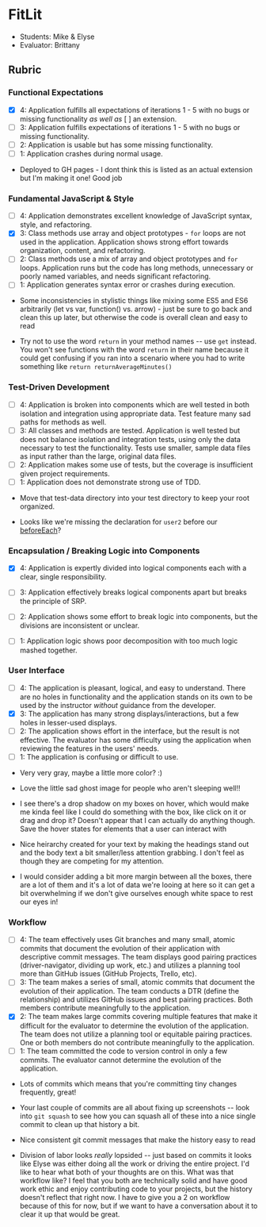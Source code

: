 # FitLit
* Students: Mike & Elyse
* Evaluator: Brittany

## Rubric

### Functional Expectations
* [x] 4: Application fulfills all expectations of iterations 1 - 5 with no bugs or missing functionality *as well as* [ ] an extension.
* [ ] 3: Application fulfills expectations of iterations 1 - 5 with no bugs or missing functionality.
* [ ] 2: Application is usable but has some missing functionality.
* [ ] 1: Application crashes during normal usage.

* Deployed to GH pages - I dont think this is listed as an actual extension but I'm making it one! Good job


### Fundamental JavaScript & Style
* [ ] 4: Application demonstrates excellent knowledge of JavaScript syntax, style, and refactoring.
* [x] 3: Class methods use array and object prototypes - `for` loops are not used in the application. Application shows strong effort towards organization, content, and refactoring. 
* [ ] 2: Class methods use a mix of array and object prototypes and `for` loops. Application runs but the code has long methods, unnecessary or poorly named variables, and needs significant refactoring.
* [ ] 1: Application generates syntax error or crashes during execution.

* Some inconsistencies in stylistic things like mixing some ES5 and ES6 arbitrarily (let vs var, function() vs. arrow) - just be sure to go back and clean this up later, but otherwise the code is overall clean and easy to read

* Try not to use the word `return` in your method names -- use `get` instead. You won't see functions with the word `return` in their name because it could get confusing if you ran into a scenario where you had to write something like `return returnAverageMinutes()` 


### Test-Driven Development
* [ ] 4: Application is broken into components which are well tested in both isolation and integration using appropriate data. Test feature many sad paths for methods as well.
* [ ] 3: All classes and methods are tested. Application is well tested but does not balance isolation and integration tests, using only the data necessary to test the functionality. Tests use smaller, sample data files as input rather than the large, original data files.
* [ ] 2: Application makes some use of tests, but the coverage is insufficient given project requirements.
* [ ] 1: Application does not demonstrate strong use of TDD.

* Move that test-data directory into your test directory to keep your root organized. 

* Looks like we're missing the declaration for `user2` before our [beforeEach](https://github.com/ec-myers/fitlit/blob/master/test/activity-repository-test.js#L10-L16)?


### Encapsulation / Breaking Logic into Components
* [x] 4: Application is expertly divided into logical components each with a clear, single responsibility.
* [ ] 3: Application effectively breaks logical components apart but breaks the principle of SRP.
* [ ] 2: Application shows some effort to break logic into components, but the divisions are inconsistent or unclear.
* [ ] 1: Application logic shows poor decomposition with too much logic mashed together.


### User Interface
* [ ] 4: The application is pleasant, logical, and easy to understand. There are no holes in functionality and the application stands on its own to be used by the instructor _without_ guidance from the developer.
* [x] 3: The application has many strong displays/interactions, but a few holes in lesser-used displays.
* [ ] 2: The application shows effort in the interface, but the result is not effective. The evaluator has some difficulty using the application when reviewing the features in the users' needs.
* [ ] 1: The application is confusing or difficult to use.

* Very very gray, maybe a little more color? :)

* Love the little sad ghost image for people who aren't sleeping well!!

* I see there's a drop shadow on my boxes on hover, which would make me kinda feel like I could do something with the box, like click on it or drag and drop it? Doesn't appear that I can actually do anything though. Save the hover states for elements that a user can interact with

* Nice heirarchy created for your text by making the headings stand out and the body text a bit smaller/less attention grabbing. I don't feel as though they are competing for my attention.

* I would consider adding a bit more margin between all the boxes, there are a lot of them and it's a lot of data we're looing at here so it can get a bit overwhelming if we don't give ourselves enough white space to rest our eyes in!



### Workflow
* [ ] 4: The team effectively uses Git branches and many small, atomic commits that document the evolution of their application with descriptive commit messages. The team displays good pairing practices (driver-navigator, dividing up work, etc.) and utilizes a planning tool more than GitHub issues (GitHub Projects, Trello, etc).
* [ ] 3: The team makes a series of small, atomic commits that document the evolution of their application. The team conducts a DTR (define the relationship) and utilizes GitHub issues and best pairing practices. Both members contribute meaningfully to the application.
* [x] 2: The team makes large commits covering multiple features that make it difficult for the evaluator to determine the evolution of the application. The team does not utilize a planning tool or equitable pairing practices. One or both members do not contribute meaningfully to the application.
* [ ] 1: The team committed the code to version control in only a few commits. The evaluator cannot determine the evolution of the application.

* Lots of commits which means that you're committing tiny changes frequently, great!

* Your last couple of commits are all about fixing up screenshots -- look into `git squash` to see how you can squash all of these into a nice single commit to clean up that history a bit. 

* Nice consistent git commit messages that make the history easy to read

* Division of labor looks *really* lopsided -- just based on commits it looks like Elyse was either doing all the work or driving the entire project. I'd like to hear what both of your thoughts are on this. What was that workflow like? I feel that you both are technically solid and have good work ethic and enjoy contributing code to your projects, but the history doesn't reflect that right now. I have to give you a 2 on workflow because of this for now, but if we want to have a conversation about it to clear it up that would be great.


